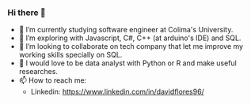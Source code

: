 ### Hi there 👋

- 🔭 I’m currently studying software engineer at Colima's University.
- 🌱 I’m exploring with Javascript, C#, C++ (at arduino's IDE) and SQL.
- 👯 I’m looking to collaborate on tech company that let me improve my working skills specially on SQL.
- 🤔 I would love to be data analyst with Python or R and make useful researches.
- 📫 How to reach me:
    - Linkedin: https://www.linkedin.com/in/davidflores96/
